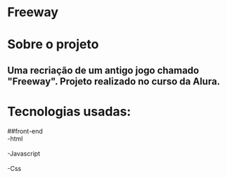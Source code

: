# Freeway
# Sobre o projeto

## Uma recriação de um antigo jogo chamado "Freeway". Projeto realizado no curso da Alura.

# Tecnologias usadas:
##front-end
<br>-html </br>
<br>-Javascript</br>
<br>-Css</br>
